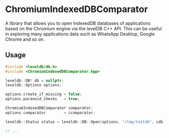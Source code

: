 # ChromiumIndexedDBComparator
A library that allows you to open IndexedDB databases of applications based on the Chromium engine via the levelDB C++ API. This can be useful in exploring many applications data such as WhatsApp Desktop, Google Chrome and so on.

## Usage
```cpp
#include <leveldb/db.h>
#include <ChromiumIndexedDBComparator.hpp>

leveldb::DB* db = nullptr;
leveldb::Options options;

options.create_if_missing = false;
options.paranoid_checks   = true;

ChromiumIndexedDBComparator comparator;
options.comparator        = &comparator;

leveldb::Status status = leveldb::DB::Open(options, "/tmp/testdb", &db);

// ...

```
